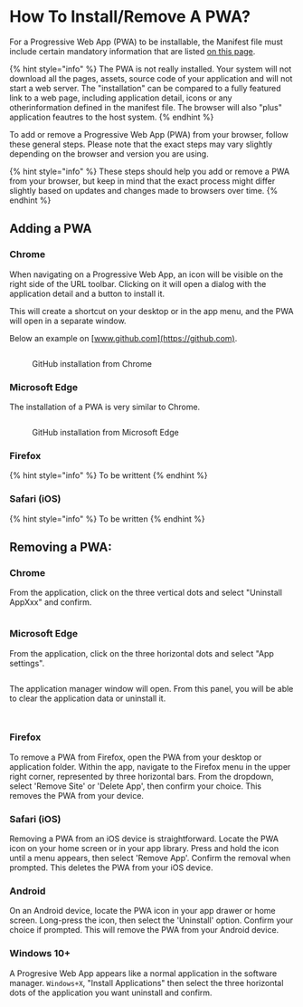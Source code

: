 # How To Install/Remove A PWA?

For a Progressive Web App (PWA) to be installable, the Manifest file must include certain mandatory information that are listed [on this page](the-manifest/application-information/).

{% hint style="info" %}
The PWA is not really installed. Your system will not download all the pages, assets, source code of your application and will not start a web server. The "installation" can be compared to a fully featured link to a web page, including application detail, icons or any otherinformation defined in the manifest file. The browser will also "plus" application feautres to the host system.
{% endhint %}

To add or remove a Progressive Web App (PWA) from your browser, follow these general steps. Please note that the exact steps may vary slightly depending on the browser and version you are using.

{% hint style="info" %}
These steps should help you add or remove a PWA from your browser, but keep in mind that the exact process might differ slightly based on updates and changes made to browsers over time.
{% endhint %}

## Adding a PWA

### **Chrome**

When navigating on a Progressive Web App, an icon will be visible on the right side of the URL toolbar. Clicking on it will open a dialog with the application detail and a button to install it.

This will create a shortcut on your desktop or in the app menu, and the PWA will open in a separate window.

Below an example on [www.github.com](https://github.com).

<figure><img src=".gitbook/assets/Capture d&#x27;écran 2024-01-31 193350.png" alt=""><figcaption><p>GitHub installation from Chrome</p></figcaption></figure>

### **Microsoft Edge**

The installation of a PWA is very similar to Chrome.

<figure><img src=".gitbook/assets/Capture d&#x27;écran 2024-01-31 193908.png" alt=""><figcaption><p>GitHub installation from Microsoft Edge</p></figcaption></figure>

### Firefox

{% hint style="info" %}
To be writtent
{% endhint %}

### Safari (iOS)

{% hint style="info" %}
To be written
{% endhint %}

## Removing a PWA:

### **Chrome**

From the application, click on the three vertical dots and select "Uninstall AppXxx" and confirm.

<figure><img src=".gitbook/assets/Capture d&#x27;écran 2024-01-31 194648.png" alt=""><figcaption></figcaption></figure>

### **Microsoft Edge**

From the application, click on the three horizontal dots and select "App settings".

<figure><img src=".gitbook/assets/Capture d&#x27;écran 2024-01-31 194733.png" alt=""><figcaption></figcaption></figure>

The application manager window will open. From this panel, you will be able to clear the application data or uninstall it.

<figure><img src=".gitbook/assets/Capture d&#x27;écran 2024-01-31 194755.png" alt=""><figcaption></figcaption></figure>

<figure><img src=".gitbook/assets/Capture d&#x27;écran 2024-01-31 194833.png" alt=""><figcaption></figcaption></figure>

### **Firefox**

To remove a PWA from Firefox, open the PWA from your desktop or application folder. Within the app, navigate to the Firefox menu in the upper right corner, represented by three horizontal bars. From the dropdown, select 'Remove Site' or 'Delete App', then confirm your choice. This removes the PWA from your device.

### **Safari (iOS)**

Removing a PWA from an iOS device is straightforward. Locate the PWA icon on your home screen or in your app library. Press and hold the icon until a menu appears, then select 'Remove App'. Confirm the removal when prompted. This deletes the PWA from your iOS device.

### Android

On an Android device, locate the PWA icon in your app drawer or home screen. Long-press the icon, then select the 'Uninstall' option. Confirm your choice if prompted. This will remove the PWA from your Android device.

### Windows 10+

A Progresive Web App appears like a normal application in the software manager. `Windows+X`, "Install Applications" then select the three horizontal dots of the application you want uninstall and confirm.

<figure><img src=".gitbook/assets/Capture d&#x27;écran 2024-01-31 194833.png" alt=""><figcaption></figcaption></figure>
